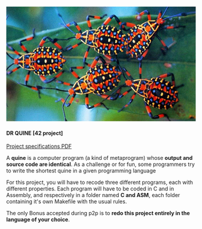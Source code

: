 ![Dr Quine](./DOCS/bugs.jpg)
#### DR QUINE [42 project]

[Project specifications PDF](./DOCS/dr_quine.en.pdf)

A **quine** is a computer program (a kind of metaprogram) whose **output and source code
are identical**. As a challenge or for fun, some programmers try to write the shortest quine
in a given programming language

For this project, you will have to recode three different programs, each with different
properties. Each program will have to be coded in C and in Assembly, and respectively
in a folder named **C and ASM**, each folder containing it's own Makefile with the usual rules.

The only Bonus accepted during p2p is to **redo this project entirely in the
language of your choice**.
